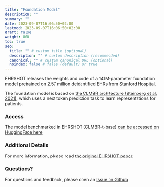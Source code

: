 ```yaml
---
title: "Foundation Model"
description: ""
summary: ""
date: 2023-09-07T16:06:50+02:00
lastmod: 2023-09-07T16:06:50+02:00
draft: false
weight: 800
toc: true
seo:
  title: "" # custom title (optional)
  description: "" # custom description (recommended)
  canonical: "" # custom canonical URL (optional)
  noindex: false # false (default) or true
---
```


EHRSHOT releases the weights and code of a 141M-parameter foundation model pretrained on 2.57 million deidentified EHRs from Stanford Hospital.

The foundation model is based on [the CLMBR architecture (Steinberg et al. 2021)](https://www.sciencedirect.com/science/article/pii/S1532046420302653), which uses a next token prediction task to learn representations for patients.

### Access

The model benchmarked in EHRSHOT (CLMBR-t-base) [can be accessed on HuggingFace here](https://huggingface.co/StanfordShahLab/clmbr-t-base)

### Additional Details

For more information, please read [the original EHRSHOT paper](https://arxiv.org/abs/2307.02028).

### Questions?

For questions and feedback, please open an [Issue on Github](https://github.com/som-shahlab/ehrshot-benchmark/)
